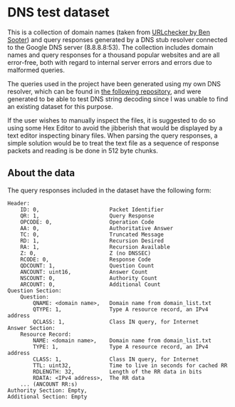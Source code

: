 # DNS test dataset

This is a collection of domain names (taken from [URLchecker by Ben Sooter](https://github.com/bensooter/URLchecker)) and query responses generated by a DNS stub resolver connected to the Google DNS server (8.8.8.8:53). The collection includes domain names and query responses for a thousand popular websites and are all error-free, both with regard to internal server errors and errors due to malformed queries.

The queries used in the project have been generated using my own DNS resolver, which can be found in [the following repository](https://github.com/MuhammedReza07/dns_resolver), and were generated to be able to test DNS string decoding since I was unable to find an existing dataset for this purpose.

If the user wishes to manually inspect the files, it is suggested to do so using some Hex Editor to avoid the jibberish that would be displayed by a text editor inspecting binary files. When parsing the query responses, a simple solution would be to treat the text file as a sequence of response packets and reading is be done in 512 byte chunks.

## About the data
The query responses included in the dataset have the following form:

    Header:
        ID: 0,                      Packet Identifier
        QR: 1,                      Query Response
        OPCODE: 0,                  Operation Code
        AA: 0,                      Authoritative Answer
        TC: 0,                      Truncated Message
        RD: 1,                      Recursion Desired
        RA: 1,                      Recursion Available
        Z: 0,                       Z (no DNSSEC)
        RCODE: 0,                   Response Code
        QDCOUNT: 1,                 Question Count
        ANCOUNT: uint16,            Answer Count
        NSCOUNT: 0,                 Authority Count
        ARCOUNT: 0,                 Additional Count
    Question Section:
        Question:
            QNAME: <domain name>,   Domain name from domain_list.txt
            QTYPE: 1,               Type A resource record, an IPv4 address
            QCLASS: 1,              Class IN query, for Internet
    Answer Section:
        Resource Record:
            NAME: <domain name>,    Domain name from domain_list.txt
            TYPE: 1,                Type A resource record, an IPv4 address
            CLASS: 1,               Class IN query, for Internet
            TTL: uint32,            Time to live in seconds for cached RR
            RDLENGTH: 32,           Length of the RR data in bits
            RDATA: <IPv4 address>,  The RR data
        ... (ANCOUNT RR:s)
    Authority Section: Empty,
    Additional Section: Empty
